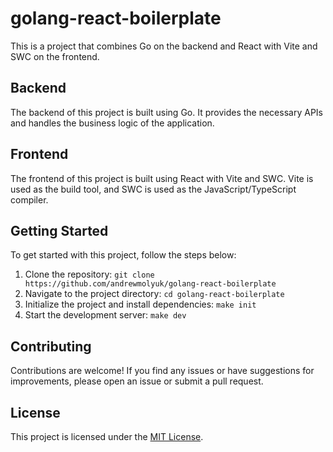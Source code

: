 # golang-react-boilerplate

This is a project that combines Go on the backend and React with Vite and SWC on the frontend.

## Backend

The backend of this project is built using Go. It provides the necessary APIs and handles the business logic of the application.

## Frontend

The frontend of this project is built using React with Vite and SWC. Vite is used as the build tool, and SWC is used as the JavaScript/TypeScript compiler.

## Getting Started

To get started with this project, follow the steps below:

1. Clone the repository: `git clone https://github.com/andrewmolyuk/golang-react-boilerplate`
2. Navigate to the project directory: `cd golang-react-boilerplate`
3. Initialize the project and install dependencies: `make init`
4. Start the development server: `make dev`

## Contributing

Contributions are welcome! If you find any issues or have suggestions for improvements, please open an issue or submit a pull request.

## License

This project is licensed under the [MIT License](LICENSE.md).
